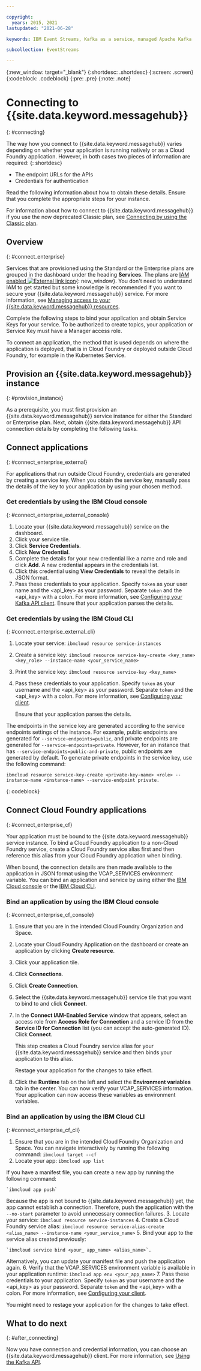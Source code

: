 ```yaml
---

copyright:
  years: 2015, 2021
lastupdated: "2021-06-28"

keywords: IBM Event Streams, Kafka as a service, managed Apache Kafka

subcollection: EventStreams

---
```


{:new_window: target="_blank"}
{:shortdesc: .shortdesc}
{:screen: .screen}
{:codeblock: .codeblock}
{:pre: .pre}
{:note: .note}


# Connecting to {{site.data.keyword.messagehub}}
{: #connecting}


The way how you connect to {{site.data.keyword.messagehub}} varies depending on whether your application is running natively or as a Cloud Foundry application. However, in both cases two pieces of information are required: 
{: shortdesc}

* The endpoint URLs for the APIs
* Credentials for authentication

Read the following information about how to obtain these details. Ensure that you complete the appropriate steps for your instance.

For information about how to connect to {{site.data.keyword.messagehub}} if you use the now deprecated Classic plan, see [Connecting by using the Classic plan](/docs/EventStreams?topic=EventStreams-connecting_classic).


## Overview
{: #connect_enterprise}

Services that are provisioned using the Standard or the Enterprise plans are grouped in the dashboard under the heading **Services**. The plans are [IAM enabled ![External link icon](../../icons/launch-glyph.svg "External link icon")](/docs/account?topic=account-overview){: new_window}. You don't need to understand IAM to get started but some knowledge is recommended if you want to secure your {{site.data.keyword.messagehub}} service. For more information, see 
[Managing access to your {{site.data.keyword.messagehub}} resources](/docs/EventStreams?topic=EventStreams-security).

Complete the following steps to bind your application and obtain Service Keys for your service. To be authorized to create topics, your application or Service Key must have a Manager access role.

To connect an application, the method that is used depends on where the application is deployed, that is in Cloud Foundry or deployed outside Cloud Foundry, for example in the Kubernetes Service.

## Provision an {{site.data.keyword.messagehub}} instance
{: #provision_instance}

As a prerequisite, you must first provision an {{site.data.keyword.messagehub}} service instance for either the Standard or Enterprise plan. Next, obtain {{site.data.keyword.messagehub}} API connection details by completing the following tasks.

## Connect applications 
{: #connect_enterprise_external}

For applications that run outside Cloud Foundry, credentials are generated by creating a service key. When you obtain the service key, manually pass the details of the key to your application by using your chosen method.

### Get credentials by using the IBM Cloud console
{: #connect_enterprise_external_console}

1. Locate your {{site.data.keyword.messagehub}} service on the dashboard.
2. Click your service tile.
3. Click **Service Credentials**.
4. Click **New Credential**. 
5. Complete the details for your new credential like a name and role and click **Add**. A new credential appears in the credentials list.
6. Click this credential using **View Credentials** to reveal the details in JSON format.
7. Pass these credentials to your application. Specify `token` as your user name and the <api_key> as your password. Separate `token` and the <api_key> with a colon. For more information, see [Configuring your Kafka API client](/docs/EventStreams?topic=EventStreams-kafka_using#kafka_api_client).
Ensure that your application parses the details.

### Get credentials by using the IBM Cloud CLI
{: #connect_enterprise_external_cli}

1. Locate your service:
`ibmcloud resource service-instances`
2. Create a service key:
`ibmcloud resource service-key-create <key_name> <key_role> --instance-name <your_service_name>`
3. Print the service key:
`ibmcloud resource service-key <key_name>`
4. Pass these credentials to your application. Specify `token` as your username and the <api_key> as your password. Separate `token` and the <api_key> with a colon. For more information, see [Configuring your client](/docs/EventStreams?topic=eventstreams-kafka_api_client).

    Ensure that your application parses the details.


The endpoints in the service key are generated according to the service endpoints settings of the instance. For example, public endpoints are generated for `--service-endpoints=public`, and private endpoints are generated for `--service-endpoints=private`. However, for an instance that has `--service-endpoints=public-and-private`, public endpoints are generated by default. To generate private endpoints in the service key, use the following command: 

```
ibmcloud resource service-key-create <private-key-name> <role> --instance-name <instance-name> --service-endpoint private.
```
{: codeblock}
  
## Connect Cloud Foundry applications
{: #connect_enterprise_cf}

Your application must be bound to the {{site.data.keyword.messagehub}} service instance. To bind a Cloud Foundry application to a non-Cloud Foundry service, create a Cloud Foundry service alias first and then reference this alias from your Cloud Foundry application when binding. 

When bound, the connection details are then made available to the application in JSON format using the VCAP_SERVICES environment variable. You can bind an application and service by using either the [IBM Cloud console](/docs/EventStreams?topic=EventStreams-connecting#connect_enterprise_cf_console) or the [IBM Cloud CLI](/docs/EventStreams?topic=EventStreams-connecting#connect_enterprise_cf_cli).

### Bind an application by using the IBM Cloud console
{: #connect_enterprise_cf_console}

1. Ensure that you are in the intended Cloud Foundry Organization and Space.
2. Locate your Cloud Foundry Application on the dashboard or create an application by clicking **Create resource**.
3. Click your application tile.
4. Click **Connections**.
5. Click **Create Connection**.
6. Select the {{site.data.keyword.messagehub}} service tile that you want to bind to and click **Connect**. 
7. In the **Connect IAM-Enabled Service** window that appears, select an access role from **Access Role for Connection** and a service ID from the **Service ID for Connection** list (you can accept the auto-generated ID). Click **Connect**. 

    This step creates a Cloud Foundry service alias for your {{site.data.keyword.messagehub}} service and then binds your application to this alias. 

    Restage your application for the changes to take effect.<br/>
8. Click the **Runtime** tab on the left and select the **Environment variables** tab in the center. You can now verify your VCAP_SERVICES information. Your application can now access these variables as environment variables. 
 

### Bind an application by using the IBM Cloud CLI
{: #connect_enterprise_cf_cli}


1. Ensure that you are in the intended Cloud Foundry Organization and Space. You can navigate interactively by running the following command:
    `ibmcloud target --cf`
2. Locate your app:
    `ibmcloud app list`

If you have a manifest file, you can create a new app by running the following command:

    `ibmcloud app push`

Because the app is not bound to {{site.data.keyword.messagehub}} yet, the app cannot establish a connection. Therefore, push the application with the `--no-start` parameter to avoid unnecessary connection failures.
3. Locate your service:
    `ibmcloud resource service-instances`
4. Create a Cloud Foundry service alias:
    `ibmcloud resource service-alias-create <alias_name> --instance-name <your_service_name>`
5. Bind your app to the service alias created previously:

    `ibmcloud service bind <your_ app_name> <alias_name>`.

Alternatively, you can update your manifest file and push the application again.
6. Verify that the VCAP_SERVICES environment variable is available in your application runtime:
    `ibmcloud app env <your_app_name>`
7. Pass these credentials to your application. Specify `token` as your username and the <api_key> as your password. Separate `token` and the <api_key> with a colon. For more information, see [Configuring your client](/docs/EventStreams?topic=EventStreams-kafka_api_client). 

You might need to restage your application for the changes to take effect.


## What to do next
{: #after_connecting}

Now you have connection and credential information, you can choose an {{site.data.keyword.messagehub}} client. For more information, see [Using the Kafka API](/docs/EventStreams?topic=EventStreams-kafka_using).


